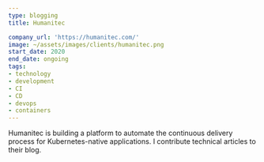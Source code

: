 ```yaml
---
type: blogging
title: Humanitec

company_url: 'https://humanitec.com/'
image: ~/assets/images/clients/humanitec.png
start_date: 2020
end_date: ongoing
tags:
- technology
- development
- CI
- CD
- devops
- containers
---
```


Humanitec is building a platform to automate the continuous delivery process for Kubernetes-native applications. I contribute technical articles to their blog.
